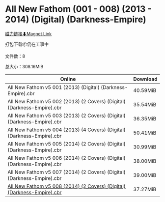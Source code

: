 # All New Fathom (001 - 008) (2013 - 2014) (Digital) (Darkness-Empire)

[磁力链接⬇Magnet Link](magnet:?xt=urn:btih:318e0d9d45e80b4b7addabe0bae441f2b5824dda&dn=All%20New%20Fathom%20%28001%20-%20008%29%20%282013%20-%202014%29%20%28Digital%29%20%28Darkness-Empire%29)

打包下载📦仍在工事中

文件数：8

总大小：308.16MiB

Online | Download
--- | ---
All New Fathom v5 001 (2013) (Digital) (Darkness-Empire).cbr | 40.59MiB
All New Fathom v5 002 (2013) (2 Covers) (Digital) (Darkness-Empire).cbr | 35.54MiB
All New Fathom v5 003 (2013) (2 Covers) (Digital) (Darkness-Empire).cbr | 36.35MiB
All New Fathom v5 004 (2013) (4 Covers) (Digital) (Darkness-Empire).cbr | 50.41MiB
All New Fathom v5 005 (2014) (2 Covers) (Digital) (Darkness-Empire).cbr | 30.99MiB
All New Fathom v5 006 (2014) (2 Covers) (Digital) (Darkness-Empire).cbr | 38.00MiB
All New Fathom v5 007 (2014) (2 Covers) (Digital) (Darkness-Empire).cbr | 39.00MiB
[All New Fathom v5 008 (2014) (2 Covers) (Digital) (Darkness-Empire).cbr](https://github.com/alicewish/markdown/blob/master/comic/All-New-Fathom-v5-008-2014-2-Covers-Digital-Darkness-Empire-cbr.md) | 37.27MiB